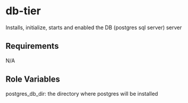 db-tier
=========

Installs, initialize, starts and enabled the DB (postgres sql server) server

Requirements
------------

N/A

Role Variables
--------------

postgres_db_dir: the directory where postgres will be installed
 
